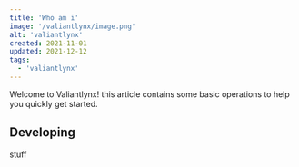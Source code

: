```yaml
---
title: 'Who am i'
image: '/valiantlynx/image.png'
alt: 'valiantlynx'
created: 2021-11-01
updated: 2021-12-12
tags:
  - 'valiantlynx'
---
```


Welcome to Valiantlynx! this article contains some basic operations to help you quickly get started.

## Developing
stuff